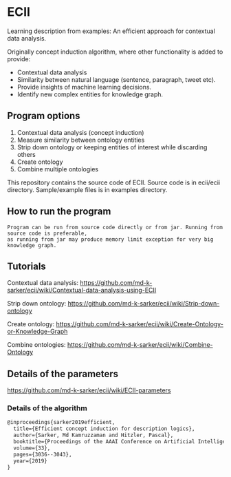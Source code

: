 # ECII

Learning description from examples: An efficient approach for contextual data analysis.

Originally concept induction algorithm, where other functionality is added to provide:

- Contextual data analysis
- Similarity between natural language (sentence, paragraph, tweet etc).
- Provide insights of machine learning decisions.
- Identify new complex entities for knowledge graph.  

## Program options

1. Contextual data analysis (concept induction)
2. Measure similarity between ontology entities
3. Strip down ontology or keeping entities of interest while discarding others
4. Create ontology
5. Combine multiple ontologies

This repository contains the source code of ECII. 
Source code is in ecii/ecii directory.
Sample/example files is in examples directory.

## How to run the program

    Program can be run from source code directly or from jar. Running from source code is preferable, 
    as running from jar may produce memory limit exception for very big knowledge graph.  

## Tutorials

Contextual data analysis: https://github.com/md-k-sarker/ecii/wiki/Contextual-data-analysis-using-ECII

Strip down ontology: https://github.com/md-k-sarker/ecii/wiki/Strip-down-ontology

Create ontology: https://github.com/md-k-sarker/ecii/wiki/Create-Ontology-or-Knowledge-Graph

Combine ontologies: https://github.com/md-k-sarker/ecii/wiki/Combine-Ontology

## Details of the parameters

https://github.com/md-k-sarker/ecii/wiki/ECII-parameters


### Details of the algorithm

```latex
@inproceedings{sarker2019efficient,
  title={Efficient concept induction for description logics},
  author={Sarker, Md Kamruzzaman and Hitzler, Pascal},
  booktitle={Proceedings of the AAAI Conference on Artificial Intelligence},
  volume={33},
  pages={3036--3043},
  year={2019}
}
```
